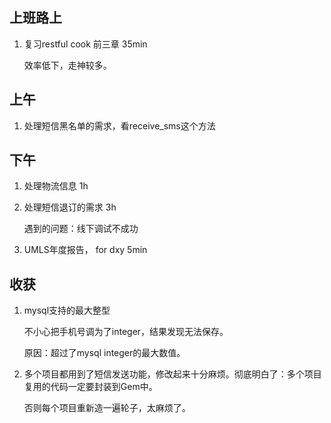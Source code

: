 ## 上班路上

1. 复习restful cook 前三章 35min

    效率低下，走神较多。

## 上午

1. 处理短信黑名单的需求，看receive_sms这个方法

## 下午

1. 处理物流信息 1h
2. 处理短信退订的需求 3h
    
    遇到的问题：线下调试不成功
    
3. UMLS年度报告， for dxy 5min
    
## 收获

1. mysql支持的最大整型

    不小心把手机号调为了integer，结果发现无法保存。
    
    原因：超过了mysql integer的最大数值。

2. 多个项目都用到了短信发送功能，修改起来十分麻烦。彻底明白了：多个项目复用的代码一定要封装到Gem中。

    否则每个项目重新造一遍轮子，太麻烦了。







